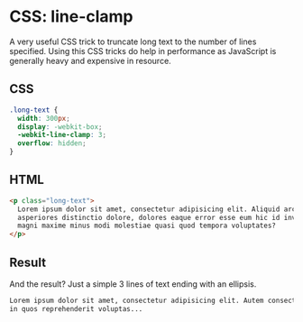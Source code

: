 # CSS: line-clamp

A very useful CSS trick to truncate long text to the number of lines specified. Using this CSS tricks do help in performance as JavaScript is generally heavy and expensive in resource.

## CSS

```css
.long-text {
  width: 300px;
  display: -webkit-box;
  -webkit-line-clamp: 3;
  overflow: hidden;
}
```

## HTML

```html
<p class="long-text">
  Lorem ipsum dolor sit amet, consectetur adipisicing elit. Aliquid architecto
  asperiores distinctio dolore, dolores eaque error esse eum hic id inventore
  magni maxime minus modi molestiae quasi quod tempora voluptates?
</p>
```

## Result

And the result? Just a simple 3 lines of text ending with an ellipsis.

```html
Lorem ipsum dolor sit amet, consectetur adipisicing elit. Autem consectetur esse
in quos reprehenderit voluptas...
```
